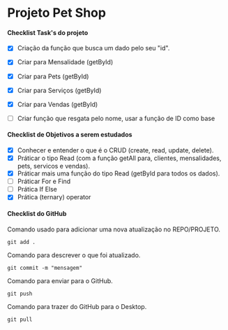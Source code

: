 # Projeto Pet Shop

#### Checklist Task's do projeto

* [X]  Criação da função que busca um dado pelo seu "id".
* [x]  Criar para Mensalidade (getById)
* [x]  Criar para Pets (getById)
* [x]  Criar para Serviços (getById)
* [x]  Criar para Vendas (getById)
* [ ]  Criar função que resgata pelo nome, usar a função de ID como base


#### Checklist de Objetivos a serem estudados

* [X]  Conhecer e entender o que é o CRUD (create, read, update, delete).
* [X]  Práticar o tipo Read (com a função getAll para, clientes, mensalidades, pets, servicos e vendas).
* [x]  Práticar mais uma função do tipo Read (getById para todos os dados).
* [ ]  Práticar For e Find
* [ ]  Prática If Else
* [x]  Prática (ternary) operator

#### Checklist do GitHub

Comando usado para adicionar uma nova atualização no REPO/PROJETO.

`git add .`

Comando para descrever o que foi atualizado.

`git commit -m "mensagem"` 

Comando para enviar para o GitHub.

`git push` 

Comando para trazer do GitHub para o Desktop.

`git pull`
